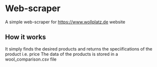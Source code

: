 # Web-scraper
A simple web-scraper for https://www.wollplatz.de website

## How it works
It simply finds the desired products and returns the speciifications of the product i.e. price
The data of the products is stored in a wool_comparison.csv file

